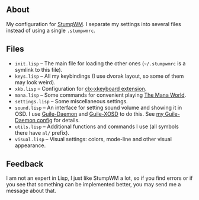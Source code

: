 ## About

My configuration for [StumpWM](https://github.com/stumpwm/stumpwm).  I
separate my settings into several files instead of using a single
`.stumpwmrc`.

## Files

- `init.lisp` – The main file for loading the other ones (`~/.stumpwmrc` is a
  symlink to this file).
- `keys.lisp` – All my keybindings (I use dvorak layout, so some of them
  may look weird).
- `xkb.lisp` – Configuration for
  [clx-xkeyboard extension](https://github.com/filonenko-mikhail/clx-xkeyboard).
- `mana.lisp` – Some commands for convenient playing
  [The Mana World](https://themanaworld.org/).
- `settings.lisp` – Some miscellaneous settings.
- `sound.lisp` – An interface for setting sound volume and showing it in
  OSD.  I use [Guile-Daemon](https://github.com/alezost/guile-daemon) and
  [Guile-XOSD](https://github.com/alezost/guile-xosd) to do this.  See
  [my Guile-Daemon config](https://github.com/alezost/guile-daemon-config)
  for details.
- `utils.lisp` – Additional functions and commands I use (all symbols
  there have `al/` prefix).
- `visual.lisp` – Visual settings: colors, mode-line and other visual
  appearance.

## Feedback

I am not an expert in Lisp, I just like StumpWM a lot, so if you find
errors or if you see that something can be implemented better, you may
send me a message about that.
